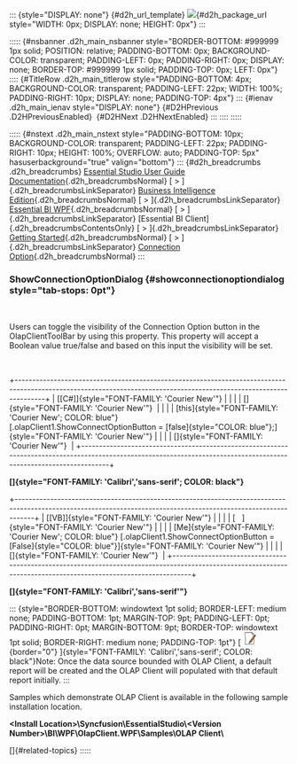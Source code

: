 ::: {style="DISPLAY: none"}
[](ms-xhelp:///?Id=d2h_url_template){#d2h_url_template} ![](!package_url!){#d2h_package_url style="WIDTH: 0px; DISPLAY: none; HEIGHT: 0px"}
:::

::::: {#nsbanner .d2h_main_nsbanner style="BORDER-BOTTOM: #999999 1px solid; POSITION: relative; PADDING-BOTTOM: 0px; BACKGROUND-COLOR: transparent; PADDING-LEFT: 0px; PADDING-RIGHT: 0px; DISPLAY: none; BORDER-TOP: #999999 1px solid; PADDING-TOP: 0px; LEFT: 0px"}
:::: {#TitleRow .d2h_main_titlerow style="PADDING-BOTTOM: 4px; BACKGROUND-COLOR: transparent; PADDING-LEFT: 22px; WIDTH: 100%; PADDING-RIGHT: 10px; DISPLAY: none; PADDING-TOP: 4px"}
::: {#ienav .d2h_main_ienav style="DISPLAY: none"}
[](ms-xhelp:///?Id=1c15afa7-8953-4462-878b-324a0a416a00){#D2HPrevious .D2HPreviousEnabled}  [](ms-xhelp:///?Id=cfe35a1f-ed68-4214-832d-74cecb046784){#D2HNext .D2HNextEnabled}
:::
::::
:::::

::::: {#nstext .d2h_main_nstext style="PADDING-BOTTOM: 10px; BACKGROUND-COLOR: transparent; PADDING-LEFT: 22px; PADDING-RIGHT: 10px; HEIGHT: 100%; OVERFLOW: auto; PADDING-TOP: 5px" hasuserbackground="true" valign="bottom"}
::: {#d2h_breadcrumbs .d2h_breadcrumbs}
[Essential Studio User Guide Documentation](ms-xhelp:///?Id=12457748-09e3-4d74-a240-8e049cedf030){.d2h_breadcrumbsNormal} [ \> ]{.d2h_breadcrumbsLinkSeparator} [Business Intelligence Edition](ms-xhelp:///?Id=fdf33dd8-62b2-47b9-ad7b-fc50e590bca5){.d2h_breadcrumbsNormal} [ \> ]{.d2h_breadcrumbsLinkSeparator} [Essential BI WPF](ms-xhelp:///?Id=41e3d586-d922-4a01-8272-679fe4ae7343){.d2h_breadcrumbsNormal} [ \> ]{.d2h_breadcrumbsLinkSeparator} [Essential BI Client]{.d2h_breadcrumbsContentsOnly} [ \> ]{.d2h_breadcrumbsLinkSeparator} [Getting Started](ms-xhelp:///?Id=e2ccfc7e-65d6-4d37-b63a-4d82606af0e4){.d2h_breadcrumbsNormal} [ \> ]{.d2h_breadcrumbsLinkSeparator} [Connection Option](ms-xhelp:///?Id=1c15afa7-8953-4462-878b-324a0a416a00){.d2h_breadcrumbsNormal}
:::

### ShowConnectionOptionDialog {#showconnectionoptiondialog style="tab-stops: 0pt"}

 

Users can toggle the visibility of the Connection Option button in the OlapClientToolBar by using this property. This property will accept a Boolean value true/false and based on this input the visibility will be set.

 

+--------------------------------------------------------------------------------------------------------------------------------------------------------------------+
| [\[C#\]]{style="FONT-FAMILY: 'Courier New'"}                                                                                                                       |
|                                                                                                                                                                    |
| []{style="FONT-FAMILY: 'Courier New'"}                                                                                                                             |
|                                                                                                                                                                    |
| [this]{style="FONT-FAMILY: 'Courier New'; COLOR: blue"} [.olapClient1.ShowConnectOptionButton = [false]{style="COLOR: blue"};]{style="FONT-FAMILY: 'Courier New'"} |
|                                                                                                                                                                    |
| []{style="FONT-FAMILY: 'Courier New'"}                                                                                                                             |
+--------------------------------------------------------------------------------------------------------------------------------------------------------------------+

**[]{style="FONT-FAMILY: 'Calibri','sans-serif'; COLOR: black"}**  

+-----------------------------------------------------------------------------------------------------------------------------------------------------------------+
| [\[VB\]]{style="FONT-FAMILY: 'Courier New'"}                                                                                                                    |
|                                                                                                                                                                 |
| [   ]{style="FONT-FAMILY: 'Courier New'"}                                                                                                                       |
|                                                                                                                                                                 |
| [Me]{style="FONT-FAMILY: 'Courier New'; COLOR: blue"} [.olapClient1.ShowConnectOptionButton = [False]{style="COLOR: blue"}]{style="FONT-FAMILY: 'Courier New'"} |
|                                                                                                                                                                 |
| []{style="FONT-FAMILY: 'Courier New'"}                                                                                                                          |
+-----------------------------------------------------------------------------------------------------------------------------------------------------------------+

**[]{style="FONT-FAMILY: 'Calibri','sans-serif'"}**  

::: {style="BORDER-BOTTOM: windowtext 1pt solid; BORDER-LEFT: medium none; PADDING-BOTTOM: 1pt; MARGIN-TOP: 9pt; PADDING-LEFT: 0pt; PADDING-RIGHT: 0pt; MARGIN-BOTTOM: 9pt; BORDER-TOP: windowtext 1pt solid; BORDER-RIGHT: medium none; PADDING-TOP: 1pt"}
[ ![](ImagesExt/image40_1.jpg){border="0"} ]{style="FONT-FAMILY: 'Calibri','sans-serif'; COLOR: black"}Note: Once the data source bounded with OLAP Client, a default report will be created and the OLAP Client will populated with that default report initially.
:::

Samples which demonstrate OLAP Client is available in the following sample installation location.

**\<Install Location\>\\Syncfusion\\EssentialStudio\\\<Version Number\>\\BI\\WPF\\OlapClient.WPF\\Samples\\OLAP Client\\**

[]{#related-topics}
:::::
